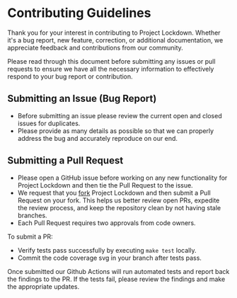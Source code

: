 # Contributing Guidelines

Thank you for your interest in contributing to Project Lockdown. Whether it's a bug report, new feature, correction, or additional documentation, we appreciate feedback and contributions from our community.

Please read through this document before submitting any issues or pull requests to ensure we have all the necessary information to effectively respond to your bug report or contribution.

## Submitting an Issue (Bug Report)

- Before submitting an issue please review the current open and closed issues for duplicates.
- Please provide as many details as possible so that we can properly address the bug and accurately reproduce on our end.

## Submitting a Pull Request

- Please open a GitHub issue before working on any new functionality for Project Lockdown and then tie the Pull Request to the issue.
- We request that you [fork](https://docs.github.com/en/free-pro-team@latest/github/getting-started-with-github/fork-a-repo) Project Lockdown and then submit a Pull Request on your fork. This helps us better review open PRs, expedite the review process, and keep the repository clean by not having stale branches.
- Each Pull Request requires two approvals from code owners.

To submit a PR:
- Verify tests pass successfully by executing `make test` locally. 
- Commit the code coverage svg in your branch after tests pass.

Once submitted our Github Actions will run automated tests and report back the findings to the PR. If the tests fail, please review the findings and make the appropriate updates. 
